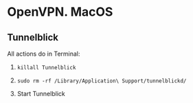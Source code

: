 # OpenVPN. MacOS

## Tunnelblick

All actions do in Terminal:

1. `killall Tunnelblick`

2. `sudo rm -rf /Library/Application\ Support/tunnelblickd/`

3. Start Tunnelblick
